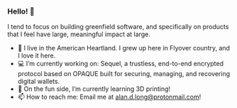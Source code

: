 ### Hello! 👋

I tend to focus on building greenfield software, and specifically on products that I feel have large, meaningful impact at large.

- 📍 I live in the American Heartland. I grew up here in Flyover country, and I love it here.
- 💻 I’m currently working on: Sequel, a trustless, end-to-end encrypted protocol based on OPAQUE built for securing, managing, and recovering digital wallets.
- 🌱 On the fun side, I’m currently learning 3D printing!
- 📫 How to reach me: Email me at alan.d.long@protonmail.com!
